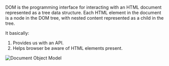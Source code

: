 DOM is the programming interface for interacting with an HTML document represented as a tree data structure. 
Each HTML element in the document is a node in the DOM tree, with nested content represented as a child in the tree.

It basically:
1. Provides us with an API.
2. Helps browser be aware of HTML elements present. 

![Document Object Model](https://github.com/user-attachments/assets/9a08f0c3-11cf-4e30-b77b-44724b1b8f10)
